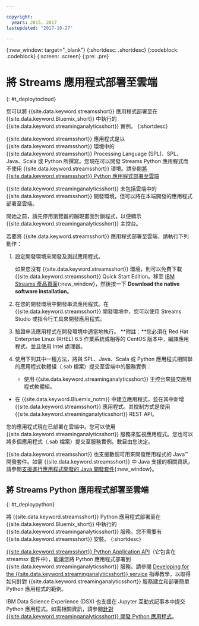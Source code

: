 ```yaml
---

copyright:
  years: 2015, 2017
lastupdated: "2017-10-27"

---
```


<!-- Attribute definitions -->
{:new_window: target="_blank"}
{:shortdesc: .shortdesc}
{:codeblock: .codeblock}
{:screen: .screen}
{:pre: .pre}

# 將 Streams 應用程式部署至雲端
{: #t_deploytocloud}

您可以將 {{site.data.keyword.streamsshort}} 應用程式部署至在 {{site.data.keyword.Bluemix_short}} 中執行的 {{site.data.keyword.streaminganalyticsshort}} 實例。
{:shortdesc}

{{site.data.keyword.streamsshort}} 應用程式是以 {{site.data.keyword.streamsshort}} 環境中的 {{site.data.keyword.streamsshort}} Processing Language (SPL)、SPL、Java、Scala 或 Python 所撰寫。您現在可以開發 Streams Python 應用程式而不使用 {{site.data.keyword.streamsshort}} 環境。請參閱[將 {{site.data.keyword.streamsshort}} Python 應用程式部署至雲端](docs/services/StreamingAnalytics/t_deploytocloud.html#t_deploypython)


{{site.data.keyword.streaminganalyticsshort}} 未包括雲端中的 {{site.data.keyword.streamsshort}} 開發環境，但可以將在本端開發的應用程式部署至雲端。

開始之前，請先停用瀏覽器的蹦現畫面封鎖程式，以便顯示 {{site.data.keyword.streaminganalyticsshort}} 主控台。

若要將 {{site.data.keyword.streamsshort}} 應用程式部署至雲端，請執行下列動作：

1. 設定開發環境來開發及測試應用程式。

	如果您沒有 {{site.data.keyword.streamsshort}} 環境，則可以免費下載 {{site.data.keyword.streamsshort}} Quick Start Edition。移至 [IBM Streams 產品頁面](http://www.ibm.com/analytics/us/en/technology/stream-computing/){:new_window}，然後按一下 **Download the native software installation**。

2. 在您的開發環境中開發串流應用程式。在 {{site.data.keyword.streamsshort}} 開發環境中，您可以使用 Streams Studio 或指令行工具來開發應用程式。

3. 驗證串流應用程式在開發環境中適當地執行。
**附註：**您必須在 Red Hat Enterprise Linux (RHEL) 6.5 作業系統或相等的 CentOS 版本中，編譯應用程式，並且使用 Intel 處理器。

4. 使用下列其中一種方法，將與 SPL、Java、Scala 或 Python 應用程式相關聯的應用程式軟體組（.sab 檔案）提交至雲端中的服務實例：
	* 使用 {{site.data.keyword.streaminganalyticsshort}} 主控台來提交應用程式軟體組。
  * 在 {{site.data.keyword.Bluemix_notm}} 中建立應用程式，並在其中新增 {{site.data.keyword.streamsshort}} 應用程式。其控制方式是使用 {{site.data.keyword.streaminganalyticsshort}} REST API。

您的應用程式現在已部署在雲端中。您可以使用 {{site.data.keyword.streaminganalyticsshort}} 服務來監視應用程式。您也可以將多個應用程式（.sab 檔案）提交至服務實例。數目由您決定。

{{site.data.keyword.streamsshort}} 也支援數個可用來開發應用程式的 Java™ 開發套件。如需 {{site.data.keyword.streamsshort}} 中 Java 支援的相關資訊，請參閱[支援進行應用程式開發的 Java 開發套件](https://www.ibm.com/support/knowledgecenter/en/SSCRJU_4.2.0/com.ibm.streams.install.doc/doc/ibminfospherestreams-install-prerequisites-java-supported-sdks.html){:new_window}。


## 將 Streams Python 應用程式部署至雲端
{: #t_deploypython}

將 {{site.data.keyword.streamsshort}} Python 應用程式部署至在 {{site.data.keyword.Bluemix_short}} 中執行的 {{site.data.keyword.streaminganalyticsshort}} 服務。您不需要有 {{site.data.keyword.streamsshort}} 安裝。
{:shortdesc}

[{{site.data.keyword.streamsshort}} Python Application API](http://ibmstreams.github.io/streamsx.documentation/docs/python/python-appapi-devguide/#50-api-features)（它包含在 streamsx 套件中），能讓您將 Python 應用程式部署到 {{site.data.keyword.streaminganalyticsshort}} 服務。請參閱 [Developing for the {{site.data.keyword.streaminganalyticsshort}} service](http://ibmstreams.github.io/streamsx.documentation/docs/python/1.6/python-appapi-devguide-2a/index.html) 指導教學，以取得如何針對 {{site.data.keyword.streaminganalyticsshort}} 服務建立和部署簡單 Python 應用程式的範例。

IBM Data Science Experience (DSX) 也支援在 Jupyter 互動式記事本中提交 Python 應用程式。如需相關資訊，請參閱[針對 {{site.data.keyword.streaminganalyticsshort}} 開發 Python 應用程式](/docs/services/StreamingAnalytics/t_develop_apps_python.html)。
